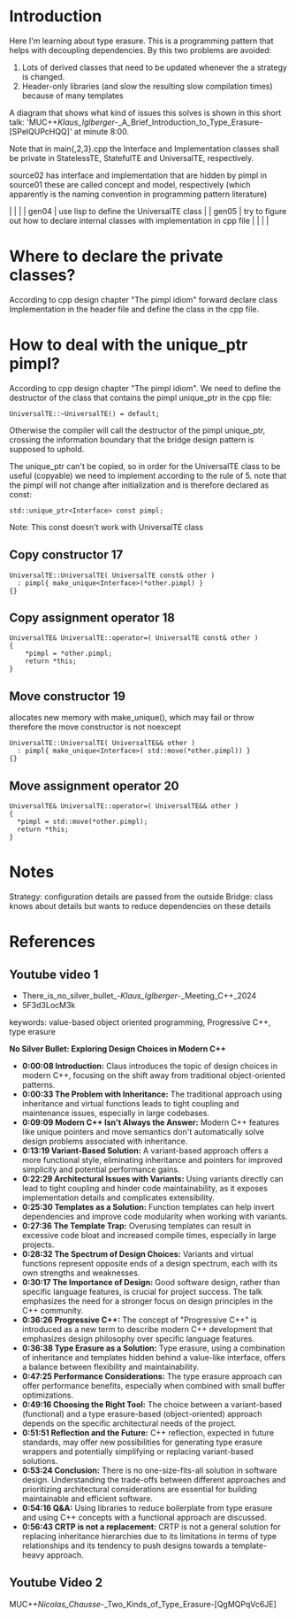 # Introduction

Here I'm learning about type erasure. This is a programming pattern
that helps with decoupling dependencies. By this two problems are avoided:
1) Lots of derived classes that need to be updated whenever the a strategy is changed.
2) Header-only libraries (and slow the resulting slow compilation times) because of many templates

A diagram that shows what kind of issues this solves is shown in this
short talk:
'MUC++_Klaus_Iglberger_-_A_Brief_Introduction_to_Type_Erasure-[SPelQUPcHQQ]'
at minute 8:00.

Note that in main{,2,3}.cpp the Interface and Implementation classes
shall be private in StatelessTE, StatefulTE and UniversalTE,
respectively.


source02 has interface and implementation that are hidden by pimpl
in source01 these are called concept and model, respectively (which apparently is the naming convention in programming pattern literature)


|       |                                                                                   |
| gen04 | use lisp to define the UniversalTE class                                          |
| gen05 | try to figure out how to declare internal classes with implementation in cpp file |
|       |                                                                                   |

# Where to declare the private classes?

According to cpp design chapter "The pimpl idiom" forward declare
class Implementation in the header file and define the class in the
cpp file.

# How to deal with the unique_ptr pimpl?

According to cpp design chapter "The pimpl idiom".  We need to define
the destructor of the class that contains the pimpl unique_ptr in the
cpp file:

```
UniversalTE::~UniversalTE() = default;
```

Otherwise the compiler will call the destructor of the pimpl
unique_ptr, crossing the information boundary that the bridge design
pattern is supposed to uphold.


The unique_ptr can't be copied, so in order for the UniversalTE class
to be useful (copyable) we need to implement according to the rule of
5. note that the pimpl will not change after initialization and is
   therefore declared as const:
   
```
std::unique_ptr<Interface> const pimpl;
```

Note: This const doesn't work with UniversalTE class

## Copy constructor 17

```
UniversalTE::UniversalTE( UniversalTE const& other )
  : pimpl{ make_unique<Interface>(*other.pimpl) }
{}
```

## Copy assignment operator 18

```
UniversalTE& UniversalTE::operator=( UniversalTE const& other )
{
	*pimpl = *other.pimpl;
	return *this;
}
```

## Move constructor 19

allocates new memory with make_unique(), which may fail or throw
therefore the move constructor is not noexcept

```
UniversalTE::UniversalTE( UniversalTE&& other )
  : pimpl{ make_unique<Interface>( std::move(*other.pimpl)) }
{}
```

## Move assignment operator 20
```
UniversalTE& UniversalTE::operator=( UniversalTE&& other )
{
  *pimpl = std::move(*other.pimpl);
  return *this;
}
```


# Notes

Strategy: configuration details are passed from the outside
Bridge: class knows about details but wants to reduce dependencies on these details

# References

## Youtube video 1 
- There_is_no_silver_bullet_-_Klaus_Iglberger_-_Meeting_C++_2024
- 5F3d3LocM3k

keywords: value-based object oriented programming, Progressive C++,
type erasure

**No Silver Bullet: Exploring Design Choices in Modern C++**

*   **0:00:08 Introduction:** Claus introduces the topic of design
    choices in modern C++, focusing on the shift away from traditional
    object-oriented patterns.
*   **0:00:33 The Problem with Inheritance:** The traditional approach
    using inheritance and virtual functions leads to tight coupling
    and maintenance issues, especially in large codebases.
*   **0:09:09 Modern C++ Isn't Always the Answer:** Modern C++
    features like unique pointers and move semantics don't
    automatically solve design problems associated with inheritance.
*   **0:13:19 Variant-Based Solution:** A variant-based approach
    offers a more functional style, eliminating inheritance and
    pointers for improved simplicity and potential performance gains.
*   **0:22:29 Architectural Issues with Variants:** Using variants
    directly can lead to tight coupling and hinder code
    maintainability, as it exposes implementation details and
    complicates extensibility.
*   **0:25:30 Templates as a Solution:** Function templates can help
    invert dependencies and improve code modularity when working with
    variants.
*   **0:27:36 The Template Trap:** Overusing templates can result in
    excessive code bloat and increased compile times, especially in
    large projects.
*   **0:28:32 The Spectrum of Design Choices:** Variants and virtual
    functions represent opposite ends of a design spectrum, each with
    its own strengths and weaknesses.
*   **0:30:17 The Importance of Design:** Good software design, rather
    than specific language features, is crucial for project
    success. The talk emphasizes the need for a stronger focus on
    design principles in the C++ community.
*   **0:36:26 Progressive C++:** The concept of "Progressive C++" is
    introduced as a new term to describe modern C++ development that
    emphasizes design philosophy over specific language features.
*   **0:36:38 Type Erasure as a Solution:** Type erasure, using a
    combination of inheritance and templates hidden behind a
    value-like interface, offers a balance between flexibility and
    maintainability.
*   **0:47:25 Performance Considerations:** The type erasure approach
    can offer performance benefits, especially when combined with
    small buffer optimizations.
*   **0:49:16 Choosing the Right Tool:** The choice between a
    variant-based (functional) and a type erasure-based
    (object-oriented) approach depends on the specific architectural
    needs of the project.
*   **0:51:51 Reflection and the Future:** C++ reflection, expected in
    future standards, may offer new possibilities for generating type
    erasure wrappers and potentially simplifying or replacing
    variant-based solutions.
*   **0:53:24 Conclusion:** There is no one-size-fits-all solution in
    software design. Understanding the trade-offs between different
    approaches and prioritizing architectural considerations are
    essential for building maintainable and efficient software.
*   **0:54:16 Q&A:** Using libraries to reduce boilerplate from type
    erasure and using C++ concepts with a functional approach are
    discussed.
*   **0:56:43 CRTP is not a replacement:** CRTP is not a general
    solution for replacing inheritance hierarchies due to its
    limitations in terms of type relationships and its tendency to
    push designs towards a template-heavy approach.

## Youtube Video 2

MUC++_Nicolas_Chausse_-_Two_Kinds_of_Type_Erasure-[QgMQPqVc6JE]
